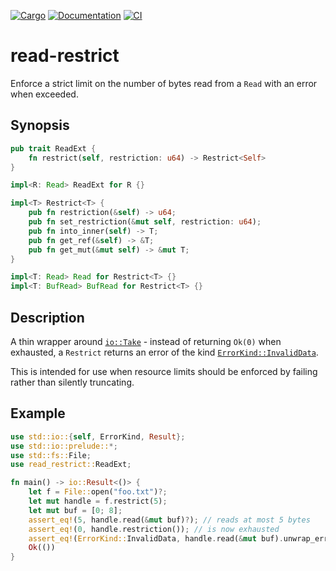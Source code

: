 [![Cargo](https://img.shields.io/crates/v/read-restrict.svg)][crate]
[![Documentation](https://docs.rs/read-restrict/badge.svg)][docs]
[![CI](https://github.com/Freaky/read-restrict/workflows/build/badge.svg)][ci]

# read-restrict

Enforce a strict limit on the number of bytes read from a `Read` with an error
when exceeded.

## Synopsis

```rust
pub trait ReadExt {
    fn restrict(self, restriction: u64) -> Restrict<Self>
}

impl<R: Read> ReadExt for R {}

impl<T> Restrict<T> {
    pub fn restriction(&self) -> u64;
    pub fn set_restriction(&mut self, restriction: u64);
    pub fn into_inner(self) -> T;
    pub fn get_ref(&self) -> &T;
    pub fn get_mut(&mut self) -> &mut T;
}

impl<T: Read> Read for Restrict<T> {}
impl<T: BufRead> BufRead for Restrict<T> {}
```

## Description

A thin wrapper around [`io::Take`] - instead of returning `Ok(0)` when exhausted,
a `Restrict` returns an error of the kind [`ErrorKind::InvalidData`].

This is intended for use when resource limits should be enforced by failing rather
than silently truncating.

## Example

```rust
use std::io::{self, ErrorKind, Result};
use std::io::prelude::*;
use std::fs::File;
use read_restrict::ReadExt;

fn main() -> io::Result<()> {
    let f = File::open("foo.txt")?;
    let mut handle = f.restrict(5);
    let mut buf = [0; 8];
    assert_eq!(5, handle.read(&mut buf)?); // reads at most 5 bytes
    assert_eq!(0, handle.restriction()); // is now exhausted
    assert_eq!(ErrorKind::InvalidData, handle.read(&mut buf).unwrap_err().kind());
    Ok(())
}
```

[crate]: https://crates.io/crates/read-restrict
[docs]: https://docs.rs/read-restrict
[ci]: https://github.com/Freaky/read-restrict/actions?query=workflow%3Abuild
[`io::Take`]: https://doc.rust-lang.org/std/io/struct.Take.html
[`ErrorKind::InvalidData`]: https://doc.rust-lang.org/std/io/enum.ErrorKind.html#variant.InvalidData